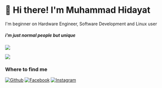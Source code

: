 # 👋 Hi there! I'm Muhammad Hidayat
I'm beginner on Hardware Engineer, Software Development and Linux user
##### i'm just normal people but unique


![](https://komarev.com/ghpvc/?username=52199422&color=42f5d1&label=PROFILE+VIEWS)

<a href="https://github.com/anuraghazra/github-readme-stats">
  <img align="center" src="https://github-readme-stats.vercel.app/api?username=hd4y2t&show_icons=true&bg_color=30,ffffff,97e2fc&title_color=00729c&text_color=00729c" />
</a>

<h3>Where to find me</h3>
<p><a href="https://github.com/hd4y2t" target="_blank"><img alt="Github" src="https://img.shields.io/badge/GitHub-%2312100E.svg?&style=for-the-badge&logo=Github&logoColor=white" /></a> <a href="https://twitter.com/hd4y2t" target="_blank">
<a href="https://web.facebook.com/profile.php?id=100008265035119" target="_blank"><img alt="Facebook" src="https://img.shields.io/badge/Facebook-1877F2?style=for-the-badge&logo=facebook&logoColor=white" /></a> <a href="https://web.facebook.com/profile.php?id=100008265035119" target="_blank">
<a href="https://www.instagram.com/hd4y2t/" target="_blank"><img alt="Instagram" src="https://img.shields.io/badge/Instagram-E4405F?style=for-the-badge&logo=instagram&logoColor=white" /></a> <a href="https://www.instagram.com/hd4y2t/" target="_blank">

</p>
